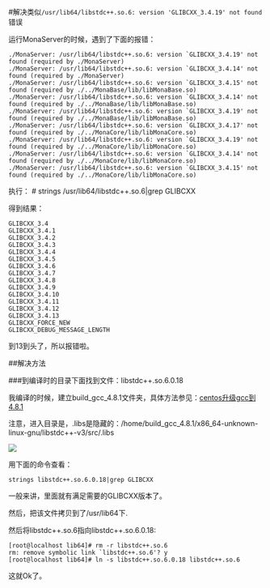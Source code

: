 #解决类似`/usr/lib64/libstdc++.so.6: version 'GLIBCXX_3.4.19' not found`错误

运行MonaServer的时候，遇到了下面的报错：

    ./MonaServer: /usr/lib64/libstdc++.so.6: version `GLIBCXX_3.4.19' not found (required by ./MonaServer)
    ./MonaServer: /usr/lib64/libstdc++.so.6: version `GLIBCXX_3.4.14' not found (required by ./MonaServer)
    ./MonaServer: /usr/lib64/libstdc++.so.6: version `GLIBCXX_3.4.15' not found (required by ./../MonaBase/lib/libMonaBase.so)
    ./MonaServer: /usr/lib64/libstdc++.so.6: version `GLIBCXX_3.4.14' not found (required by ./../MonaBase/lib/libMonaBase.so)
    ./MonaServer: /usr/lib64/libstdc++.so.6: version `GLIBCXX_3.4.19' not found (required by ./../MonaBase/lib/libMonaBase.so)
    ./MonaServer: /usr/lib64/libstdc++.so.6: version `GLIBCXX_3.4.17' not found (required by ./../MonaCore/lib/libMonaCore.so)
    ./MonaServer: /usr/lib64/libstdc++.so.6: version `GLIBCXX_3.4.19' not found (required by ./../MonaCore/lib/libMonaCore.so)
    ./MonaServer: /usr/lib64/libstdc++.so.6: version `GLIBCXX_3.4.14' not found (required by ./../MonaCore/lib/libMonaCore.so)
    ./MonaServer: /usr/lib64/libstdc++.so.6: version `GLIBCXX_3.4.15' not found (required by ./../MonaCore/lib/libMonaCore.so)
    
执行：
    # strings /usr/lib64/libstdc++.so.6|grep GLIBCXX

得到结果：
  
    GLIBCXX_3.4
    GLIBCXX_3.4.1
    GLIBCXX_3.4.2
    GLIBCXX_3.4.3
    GLIBCXX_3.4.4
    GLIBCXX_3.4.5
    GLIBCXX_3.4.6  
    GLIBCXX_3.4.7
    GLIBCXX_3.4.8
    GLIBCXX_3.4.9
    GLIBCXX_3.4.10
    GLIBCXX_3.4.11
    GLIBCXX_3.4.12
    GLIBCXX_3.4.13
    GLIBCXX_FORCE_NEW
    GLIBCXX_DEBUG_MESSAGE_LENGTH
    
到13到头了，所以报错啦。

##解决方法

###到编译时的目录下面找到文件：libstdc++.so.6.0.18

我编译的时候，建立build_gcc_4.8.1文件夹，具体方法参见：[centos升级gcc到4.8.1](https://github.com/qiwsir/ITArticles/blob/master/Linux/upgrade_gcc_on_Centos.md)

注意，进入目录是，.libs是隐藏的：/home/build_gcc_4.8.1/x86_64-unknown-linux-gnu/libstdc++-v3/src/.libs

![](http://wxpictures.qiniudn.com/glibcxxerror.png)

用下面的命令查看：

    strings libstdc++.so.6.0.18|grep GLIBCXX
    
一般来讲，里面就有满足需要的GLIBCXX版本了。

然后，把该文件拷贝到了/usr/lib64下.

然后将libstdc++.so.6指向libstdc++.so.6.0.18:

    [root@localhost lib64]# rm -r libstdc++.so.6
    rm: remove symbolic link `libstdc++.so.6'? y
    [root@localhost lib64]# ln -s libstdc++.so.6.0.18 libstdc++.so.6

这就Ok了。
